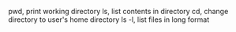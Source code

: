 pwd, print working directory
ls, list contents in directory
cd, change directory to user's home directory
ls -l, list files in long format
